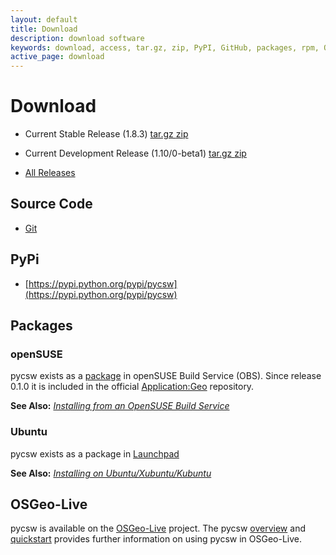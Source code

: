 ```yaml
---
layout: default
title: Download
description: download software
keywords: download, access, tar.gz, zip, PyPI, GitHub, packages, rpm, OSGeo-Live, ppa
active_page: download
---
```


# Download <span class="glyphicon glyphicon-download"> </span>

* Current Stable Release (1.8.3) <a class="btn btn-default" href="http://download.osgeo.org/pycsw/pycsw-1.8.3.tar.gz">tar.gz <span class="glyphicon glyphicon-compressed"> </span></a> <a class="btn btn-default" href="http://download.osgeo.org/pycsw/pycsw-1.8.3.zip">zip <span class="glyphicon glyphicon-compressed"> </span></a>

* Current Development Release (1.10/0-beta1) <a class="btn btn-default" href="http://download.osgeo.org/pycsw/pycsw-1.10.0-beta1.tar.gz">tar.gz <span class="glyphicon glyphicon-compressed"> </span></a> <a class="btn btn-default" href="http://download.osgeo.org/pycsw/pycsw-1.10.0-beta1.zip">zip <span class="glyphicon glyphicon-compressed"> </span></a>

* [All Releases](http://download.osgeo.org/pycsw/)

## Source Code

* [Git](https://github.com/geopython/pycsw)

## PyPi

* [https://pypi.python.org/pypi/pycsw](https://pypi.python.org/pypi/pycsw)

## Packages

### openSUSE

pycsw exists as a [package](https://build.opensuse.org/package/show?package=python-pycsw&project=Application%3AGeo) in openSUSE Build Service (OBS). Since release 0.1.0 it is included in the official [Application:Geo](https://build.opensuse.org/project/show?project=Application%3AGeo) repository.

__See Also:__ [_Installing from an OpenSUSE Build Service_](http://docs.pycsw.org/en/latest/installation.html#opensuse)

### Ubuntu

pycsw exists as a package in [Launchpad](https://code.launchpad.net/~gcpp-kalxas/+archive/ppa-tzotsos)

__See Also:__ [_Installing on Ubuntu/Xubuntu/Kubuntu_](http://docs.pycsw.org/en/latest/installation.html#ubuntu)

## OSGeo-Live

pycsw is available on the [OSGeo-Live](http://live.osgeo.org/) project.  The pycsw [overview](http://live.osgeo.org/en/overview/pycsw_overview.html) and [quickstart](http://live.osgeo.org/en/quickstart/pycsw_quickstart.html) provides further information on using pycsw in OSGeo-Live.
